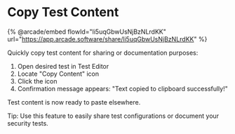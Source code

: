 # Copy Test Content

{% @arcade/embed flowId="li5uqGbwUsNjBzNLrdKK" url="https://app.arcade.software/share/li5uqGbwUsNjBzNLrdKK" %}

Quickly copy test content for sharing or documentation purposes:

1. Open desired test in Test Editor
2. Locate "Copy Content" icon
3. Click the icon
4. Confirmation message appears: "Text copied to clipboard successfully!"

Test content is now ready to paste elsewhere.

Tip: Use this feature to easily share test configurations or document your security tests.
